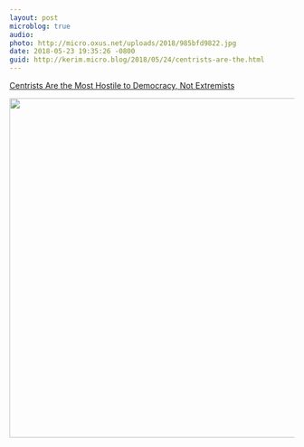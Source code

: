 ```yaml
---
layout: post
microblog: true
audio: 
photo: http://micro.oxus.net/uploads/2018/985bfd9822.jpg
date: 2018-05-23 19:35:26 -0800
guid: http://kerim.micro.blog/2018/05/24/centrists-are-the.html
---
```

[Centrists Are the Most Hostile to Democracy, Not Extremists](https://www.nytimes.com/interactive/2018/05/23/opinion/international-world/centrists-democracy.html)

<img src="http://micro.oxus.net/uploads/2018/985bfd9822.jpg" width="600" height="600" />
